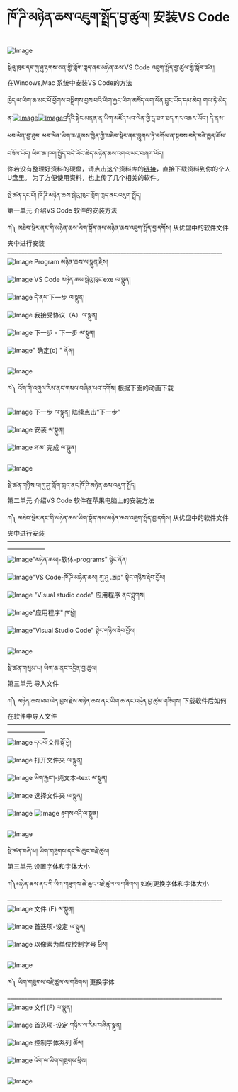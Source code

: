 # ཁོ་ཌི་མཉེན་ཆས་འཇུག་སྤྲོད་བྱ་ཚུལ། 安装VS Code

![Image](images/000018.png)

སྒེའུ་ཁུང་དང་ཀུ་ཤུ་རྟགས་ཅན་གྱི་གློག་ཀླད་ནང་མཉེན་ཆས་VS Code འཇུག་སྤྲོད་བྱ་ཚུལ་གྱི་སློབ་ཚན།   
在Windows,Mac 系统中安装VS Code的方法

ཁྱེད་ལ་ཡིག་ཆ་མང་པོ་ཕྱོགས་བསྒྲིགས་བྱས་པའི་ཡིག་རྐྱང་ཡིག་མཛོད་ལག་སོན་བྱུང་ཡོད་དམ་མེད། གལ་ཏེ་མེད་ན་[![Image](images/000011.png)](=98120534)[![Image](images/00000.jpeg)](=98120534)[འ](=98120534)དིའི་སྟེང་མནན་ན་ཡིག་མཛོད་ཕབ་ལེན་གྱི་དྲ་ཐག་ཐད་ཀར་འཆར་ཡོང་། དེ་ནས་ཕབ་ལེན་བྱ་ཐུབ། ཕབ་ལེན་ཡིག་ཆ་རྣམས་ཁྱེད་ཀྱི་མཐེབ་སྡེར་ནང་བླུགས་ཏེ་བཀོལ་ན་སྟབས་བདེ་བའི་ཁྱད་ཆོས་བཟོས་ཡོད། ཡིག་ཆ་ཁག་སྤྱོད་བདེ་ཡོང་ཆེད་མཉེན་ཆས་འགའ་ཡང་བཞག་ཡོད།   
你若没有整理好资料的硬盘，请点击这个资料库的[链接](=98120534)，直接下载资料到你的个人U盘里。 为了方便使用资料，也上传了几个相关的软件。  

སྡེ་ཚན་དང་པོ། ཁོ་ཌི་མཉེན་ཆས་སྒེའུ་ཁུང་གློག་ཀླད་ནང་འཇུག་སྤྲོད།   
第一单元 介绍VS Code 软件的安装方法  

ཀ༽ མཐེབ་སྡེར་ནང་གི་མཉེན་ཆས་ཡིག་སྣོད་ནས་མཉེན་ཆས་འཇུག་སྤྲོད་བྱ་དགོས། 从优盘中的软件文件夹中进行安装  
\_\_\_\_\_\_\_\_\_\_\_\_\_\_\_\_\_\_\_\_\_\_\_\_\_\_\_\_\_\_\_\_\_\_\_\_\_\_\_\_\_\_\_\_\_\_\_\_\_\_\_\_\_\_\_\_\_\_\_\_\_\_\_\_\_\_\_\_\_\_\_\_\_\_\_\_  
![Image](images/000006.png) Program མཉེན་ཆས་ལ་སྣུན་རྗེས།  
![Image](images/000001.png) VS Code མཉེན་ཆས་སྒེའུ་ཁུང་exe ལ་སྣུན།  
![Image](images/000019.png) དེ་ནས་下一步 ལ་སྣུན།   
![Image](images/000012.png) 我接受协议（A）ལ་སྣུན།  
![Image](images/000007.png) 下一步 - 下一步 ལ་སྣུན།   
![Image](images/000002.png)" 确定(o) " ནོན། 

![Image](images/000016.gif)

ཁ༽ འོག་གི་འགུལ་རིས་ནང་གསལ་བཞིན་ཕབ་དགོས། 根据下面的动画下载  

![Image](images/000006.png) 下一步 ལ་སྣུན། 陆续点击“下一步”  
![Image](images/000001.png) 安装 ལ་སྣུན།   
![Image](images/000019.png) ཐ་མ་ 完成 ལ་སྣུན། 

![Image](images/000010.gif)

སྡེ་ཚན་གཉིས་པ།ཀུ་ཤུ་གློག་ཀླད་ནང་ཁོ་ཌི་མཉེན་ཆས་འཇུག་སྤྲོད།   
第二单元 介绍VS Code 软件在苹果电脑上的安装方法  

ཀ༽ མཐེབ་སྡེར་ནང་གི་མཉེན་ཆས་ཡིག་སྣོད་ནས་མཉེན་ཆས་འཇུག་སྤྲོད་བྱ་དགོས། 从优盘中的软件文件夹中进行安装  
——————————————————————————————————————————  
![Image](images/000006.png)"མཉེན་ཆས།-软体-programs" སྟེང་ནོན།   
![Image](images/000001.png)"VS Code-ཁོ་ཌི་མཉེན་ཆས། ཀུ་ཤུ .zip" སྟེང་གཉིས་རྡེབ་བྱོས།   
![Image](images/000019.png) "Visual studio code" 应用程序 ནང་བླུགས།   
![Image](images/000012.png)"应用程序" ཁ་ཕྱེ།   
![Image](images/000007.png)"Visual Studio Code" སྟེང་གཉིས་རྡེབ་བྱོས། 

![Image](images/000020.gif)

སྡེ་ཚན་གསུམ་པ། ཡིག་ཆ་ནང་འདྲེན་བྱ་ཚུལ།   
第三单元 导入文件  

ཀ༽ མཉེན་ཆས་ཕབ་ལེན་བྱས་རྗེས་མཉེན་ཆས་ནང་ཡིག་ཆ་ནང་འདྲེན་བྱ་ཚུལ་གཟིགས། 下载软件后如何在软件中导入文件  
——————————————————————————————————————————  
![Image](images/000006.png) དང་པོ་文件སྒོ་ཕྱེ།  
![Image](images/000001.png) 打开文件夹 ལ་སྣུན།  
![Image](images/000019.png) ཡིག་རྐྱང་།-纯文本-text ལ་སྣུན།  
![Image](images/000012.png) 选择文件夹 ལ་སྣུན།  
![Image](images/000007.png) ![Image](images/000009.png) རྟགས་འདི་ལ་སྣུན།  

![Image](images/000005.gif)

སྡེ་ཚན་བཞི་པ། ཡིག་གཟུགས་དང་ཆེ་ཆུང་བརྗེ་ཚུལ།   
第三单元 设置字体和字体大小  

ཀ༽མཉེན་ཆས་ནང་གི་ཡིག་གཟུགས་ཆེ་ཆུང་བརྗེ་ཚུལ་ལ་གཟིགས། 如何更换字体和字体大小  
\_\_\_\_\_\_\_\_\_\_\_\_\_\_\_\_\_\_\_\_\_\_\_\_\_\_\_\_\_\_\_\_\_\_\_\_\_\_\_\_\_\_\_\_\_\_\_\_\_\_\_\_\_\_\_\_\_\_\_\_\_\_\_\_\_\_\_\_\_\_\_\_\_\_\_\_  
![Image](images/000003.png) 文件 (F) ལ་སྣུན།  
![Image](images/000015.png) 首迭项-设定 ལ་སྣུན།  
![Image](images/000013.png) 以像素为单位控制字号 ཕྲིས།  

![Image](images/0000090.gif)

ཁ༽ ཡིག་གཟུགས་བརྗེ་ཚུལ་ལ་གཟིགས། 更换字体  
\_\_\_\_\_\_\_\_\_\_\_\_\_\_\_\_\_\_\_\_\_\_\_\_\_\_\_\_\_\_\_\_\_\_\_\_\_\_\_\_\_\_\_\_\_\_\_\_\_\_\_\_\_\_\_\_\_\_\_\_\_\_\_\_\_\_\_\_\_\_\_\_\_\_\_\_  
![Image](images/000003.png) 文件(F) ལ་སྣུན།  
![Image](images/000008.png) 首迭项-设定 གཉིས་ལ་རིམ་བཞིན་སྣུན།  
![Image](images/000013.png) 控制字体系列 ཚོལ།  
![Image](images/000004.png) འོག་ལ་ཡིག་གཟུགས་ཕྲིས།  

![Image](images/000021.gif)

<p class="hide top"><iframe src="https://shimowendang.com/forms/nyk8iE21HFw7lvUa/fill?channel=1" style="height:1130px;width:800px;></iframe></p> 

